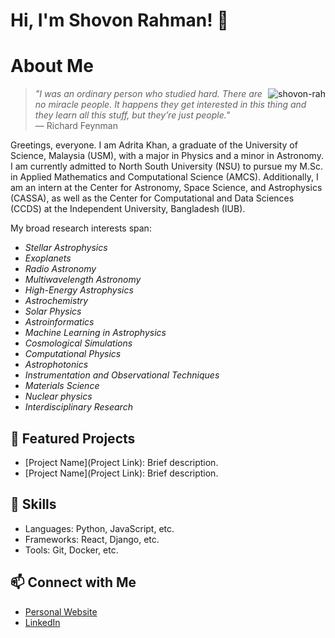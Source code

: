 # Hi, I'm Shovon Rahman! 👋
# About Me

<p>
  <img align="right" src="https://github.com/shovon-rah/shovon-rah/tree/main/assets/header.jpeg" alt="shovon-rah" />
</p>

> *"I was an ordinary person who studied hard. There are no miracle people. It happens they get interested in this thing and they learn all this stuff, but they’re just people."*  
> — Richard Feynman

Greetings, everyone. I am Adrita Khan, a graduate of the University of Science, Malaysia (USM), with a major in Physics and a minor in Astronomy. I am currently admitted to North South University (NSU) to pursue my M.Sc. in Applied Mathematics and Computational Science (AMCS). Additionally, I am an intern at the Center for Astronomy, Space Science, and Astrophysics (CASSA), as well as the Center for Computational and Data Sciences (CCDS) at the Independent University, Bangladesh (IUB).

My broad research interests span:

- *Stellar Astrophysics*
- *Exoplanets*
- *Radio Astronomy*
- *Multiwavelength Astronomy*
- *High-Energy Astrophysics*
- *Astrochemistry*
- *Solar Physics*
- *Astroinformatics*
- *Machine Learning in Astrophysics*
- *Cosmological Simulations*
- *Computational Physics*
- *Astrophotonics*
- *Instrumentation and Observational Techniques*
- *Materials Science*
- *Nuclear physics*
- *Interdisciplinary Research*


## 🌟 Featured Projects
- [Project Name](Project Link): Brief description.
- [Project Name](Project Link): Brief description.

## 💼 Skills
- Languages: Python, JavaScript, etc.
- Frameworks: React, Django, etc.
- Tools: Git, Docker, etc.

## 📫 Connect with Me
- [Personal Website](https://yourwebsite.com)
- [LinkedIn](https://linkedin.com/in/yourprofile)
